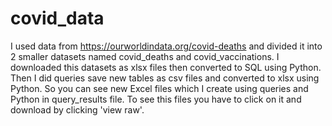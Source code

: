 # covid_data
I used data from https://ourworldindata.org/covid-deaths and divided it into 2 smaller datasets named covid_deaths and covid_vaccinations. 
I downloaded this datasets as xlsx files then converted to SQL using Python. Then I did queries save new tables as csv files and converted to xlsx using Python.
So you can see new Excel files which I create using queries and Python in query_results file.
To see this files you have to click on it and download by clicking 'view raw'.
